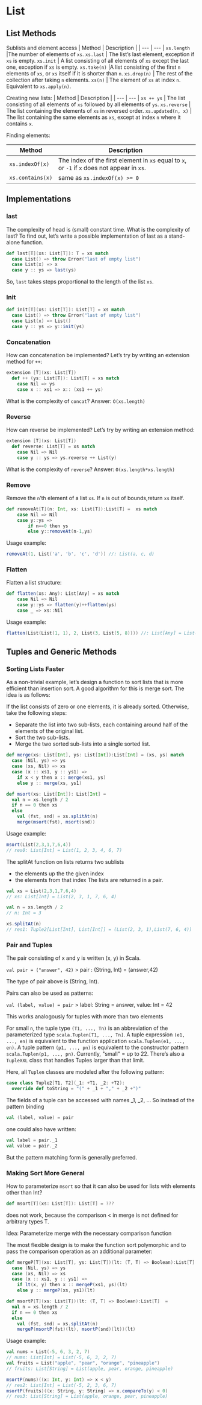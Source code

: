 # List


## List Methods

Sublists and element access
|   Method  |   Description  |
| --- | --- |
`xs.length` |The number of elements of `xs`.
`xs.last` | The list’s last element, exception if `xs` is empty.
`xs.init` | A list consisting of all elements of `xs` except the last one, exception if `xs` is empty.
`xs.take(n)` |A list consisting of the first `n` elements of `xs`, or `xs` itself if it is shorter than `n`.
`xs.drop(n)` | The rest of the collection after taking `n` elements.
`xs(n)` | The element of `xs` at index `n`. Equivalent to `xs.apply(n)`.



Creating new lists:
|   Method  |   Description  |
| --- | --- |
`xs ++ ys` | The list consisting of all elements of `xs` followed by all elements of `ys`.
`xs.reverse`  | The list containing the elements of `xs` in reversed order.
`xs.updated(n, x)` | The list containing the same elements as `xs`, except at index `n` where it contains `x`.


Finding elements:

|   Method  |   Description  |
| --- | --- |
`xs.indexOf(x)` | The index of the first element in `xs` equal to `x`, or `-1` if `x` does not appear in `xs`.
`xs.contains(x)` | same as `xs.indexOf(x) >= 0`

## Implementations

### last

The complexity of head is (small) constant time. What is the complexity of last? To find out, let’s write a possible implementation of last as a stand-alone function.

```scala
def last[T](xs: List[T]): T = xs match
  case List() => throw Error("last of empty list")
  case List(x) => x
  case y :: ys => last(ys)
```

So, `last` takes steps proportional to the length of the list `xs`.


### Init

```scala
def init[T](xs: List[T]): List[T] = xs match
  case List() => throw Error("last of empty list")
  case List(x) => List()
  case y :: ys => y::init(ys)
```

### Concatenation

How can concatenation be implemented? Let’s try by writing an extension method for `++`:

```scala
extension [T](xs: List[T])
  def ++ (ys: List[T]): List[T] = xs match
    case Nil => ys
    case x :: xs1 => x:: (xs1 ++ ys)
```
What is the complexity of `concat`? Answer: `O(xs.length)`


### Reverse

How can reverse be implemented? Let’s try by writing an extension method:

```scala
extension [T](xs: List[T])
  def reverse: List[T] = xs match
    case Nil => Nil
    case y :: ys => ys.reverse ++ List(y)
```
What is the complexity of `reverse`? Answer: `O(xs.length*xs.length)`

### Remove

Remove the `n`’th element of a list `xs`. If `n` is out of bounds,return `xs` itself.

```scala
def removeAt[T](n: Int, xs: List[T]):List[T] =  xs match
    case Nil => Nil
    case y::ys =>
        if n==0 then ys 
        else y::removeAt(n-1,ys)
```

Usage example:

```scala
removeAt(1, List('a', 'b', 'c', 'd')) //: List(a, c, d)
```

### Flatten

Flatten a list structure:
```scala
def flatten(xs: Any): List[Any] = xs match
    case Nil => Nil
    case y::ys => flatten(y)++flatten(ys)
    case _ => xs::Nil
```

Usage example:

```scala
flatten(List(List(1, 1), 2, List(3, List(5, 8)))) //: List[Any] = List(1, 1, 2, 3, 5, 8)
```

## Tuples and Generic Methods

### Sorting Lists Faster

As a non-trivial example, let’s design a function to sort lists that is more efficient than insertion sort. A good algorithm for this is merge sort. The idea is as follows:

If the list consists of zero or one elements, it is already sorted.
Otherwise, take the following steps:
- Separate the list into two sub-lists, each containing around half of the elements of the original list.
- Sort the two sub-lists.
- Merge the two sorted sub-lists into a single sorted list.

```scala
def merge(xs: List[Int], ys: List[Int]):List[Int] = (xs, ys) match
  case (Nil, ys) => ys
  case (xs, Nil) => xs
  case (x :: xs1, y :: ys1) =>
    if x < y then x :: merge(xs1, ys)
    else y :: merge(xs, ys1)

def msort(xs: List[Int]): List[Int] =
  val n = xs.length / 2
  if n == 0 then xs
  else
    val (fst, snd) = xs.splitAt(n)
    merge(msort(fst), msort(snd))
```

Usage example:

```scala
msort(List(2,3,1,7,6,4))
// res0: List[Int] = List(1, 2, 3, 4, 6, 7)
```

The splitAt function on lists returns two sublists
- the elements up the the given index
-  the elements from that index
The lists are returned in a pair.

```scala
val xs = List(2,3,1,7,6,4)
// xs: List[Int] = List(2, 3, 1, 7, 6, 4)

val n = xs.length / 2
// n: Int = 3

xs.splitAt(n)
// res1: Tuple2[List[Int], List[Int]] = (List(2, 3, 1),List(7, 6, 4))
```
### Pair and Tuples

The pair consisting of x and y is written (x, y) in Scala.

`val pair = ("answer", 42)` > pair : (String, Int) = (answer,42)

The type of pair above is (String, Int).

Pairs can also be used as patterns:

`val (label, value) = pair` > label: String = answer, value: Int = 42

This works analogously for tuples with more than two elements


For small  `n`, the tuple type `(T1, ..., Tn)` is an abbreviation of the parameterized type `scala.Tuplen[T1, ..., Tn]`. A tuple expression `(e1, ..., en)` is equivalent to the function application `scala.Tuplen(e1, ..., en)`. A tuple pattern `(p1, ..., pn)` is equivalent to the constructor pattern `scala.Tuplen(p1, ..., pn)`. Currently, "small" = up to 22. There’s also a `TupleXXL` class that handles Tuples larger than that limit.

Here, all `Tuplen` classes are modeled after the following pattern:

```scala
case class Tuple2[T1, T2](_1: +T1, _2: +T2):
  override def toString = "(" + _1 + "," + _2 +")"
```
The fields of a tuple can be accessed with names _1, _2, … So instead of the pattern binding
```scala
val (label, value) = pair
```
one could also have written:

```scala
val label = pair._1
val value = pair._2
```
But the pattern matching form is generally preferred.


### Making Sort More General

How to parameterize `msort` so that it can also be used for lists
with elements other than Int?

```scala
def msort[T](xs: List[T]): List[T] = ???
```
does not work, because the comparison < in merge is not defined for
arbitrary types T.

Idea: Parameterize merge with the necessary comparison function


The most flexible design is to make the function sort polymorphic and to
pass the comparison operation as an additional parameter:

```scala
def mergeP[T](xs: List[T], ys: List[T])(lt: (T, T) => Boolean):List[T] = (xs, ys) match
  case (Nil, ys) => ys
  case (xs, Nil) => xs
  case (x :: xs1, y :: ys1) =>
    if lt(x, y) then x :: mergeP(xs1, ys)(lt)
    else y :: mergeP(xs, ys1)(lt)

def msortP[T](xs: List[T])(lt: (T, T) => Boolean):List[T]  = 
  val n = xs.length / 2
  if n == 0 then xs
  else
    val (fst, snd) = xs.splitAt(n)
    mergeP(msortP(fst)(lt), msortP(snd)(lt))(lt)
```

Usage example:

```scala
val nums = List(-5, 6, 3, 2, 7)
// nums: List[Int] = List(-5, 6, 3, 2, 7)
val fruits = List("apple", "pear", "orange", "pineapple")
// fruits: List[String] = List(apple, pear, orange, pineapple)

msortP(nums)((x: Int, y: Int) => x < y)
// res2: List[Int] = List(-5, 2, 3, 6, 7)
msortP(fruits)((x: String, y: String) => x.compareTo(y) < 0)
// res3: List[String] = List(apple, orange, pear, pineapple)
```